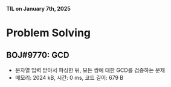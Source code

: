 **TIL on January 7th, 2025**

# Problem Solving
## BOJ#9770: GCD
* 문자열 입력 받아서 파싱한 뒤, 모든 쌍에 대한 GCD를 검증하는 문제
* 메모리: 2024 kB, 시간: 0 ms, 코드 길이: 679 B
